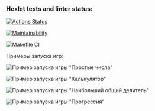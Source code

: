 ### Hexlet tests and linter status:
[![Actions Status](https://github.com/dbulyk/java-project-lvl1/workflows/hexlet-check/badge.svg)](https://github.com/dbulyk/java-project-lvl1/actions)

[![Maintainability](https://api.codeclimate.com/v1/badges/a99a88d28ad37a79dbf6/maintainability)](https://codeclimate.com/github/codeclimate/codeclimate/maintainability)

[![Makefile CI](https://github.com/dbulyk/java-project-lvl1/actions/workflows/makefile.yml/badge.svg?branch=main&event=push)](https://github.com/dbulyk/java-project-lvl1/actions/workflows/makefile.yml)

Примеры запуска игр:

![Пример запуска игры "Простые числа"](https://github.com/dbulyk/java-project-lvl1/blob/main/Even.png)

![Пример запуска игры "Калькулятор"](https://github.com/dbulyk/java-project-lvl1/blob/main/Calc.png)

![Пример запуска игры "Наибольший общий делитель"](https://github.com/dbulyk/java-project-lvl1/blob/main/GCD.png)

![Пример запуска игры "Прогрессия"](https://github.com/dbulyk/java-project-lvl1/blob/main/Progression.png)
